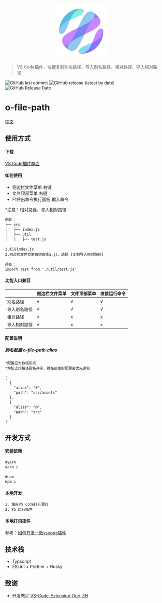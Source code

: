 <p align="center">
  <a href="https://github.com/bojun1995/o-json-crx" target="_blank">
    <img width="180" src="https://github.com/bojun1995/o-json-crx/blob/master/backup/LOGO PNG/o-tools%20%E7%99%BD%E5%BA%95.png" alt="logo">
  </a>
</p>

> VS Code插件，快捷复制别名路径、导入别名路径、相对路径、导入相对路径

![GitHub last commit](https://img.shields.io/github/last-commit/bojun1995/o-file-path?style=for-the-badge)
![GitHub release (latest by date)](https://img.shields.io/github/v/release/bojun1995/o-file-path?style=for-the-badge)
![GitHub Release Date](https://img.shields.io/github/release-date/bojun1995/o-file-path?style=for-the-badge)

# o-file-path

 [中文](https://github.com/bojun1995/o-file-path/blob/main/README-CN.md)

## 使用方式

#### 下载
[VS Code插件商店](https://chrome.google.com/webstore/detail/o-json/pjgmamaikjfkchcapppciiabhcgihaha)

#### 如何使用
- 侧边栏文件菜单 右键
- 文件顶部菜单 右键
- F1呼出命令执行面板 输入命令

*注意：相对路径、导入相对路径
```
例如：
├── src
│   ├── index.js
│   ├── util
│   │   ├── test.js

1.打开index.js
2.侧边栏文件菜单右键选择a.js，选择 [复制导入相对路径]

得到：
import Test from './util/test.js'
```

#### 功能入口兼容
|  | 侧边栏文件菜单 | 文件顶部菜单 | 直接运行命令 |
| --- | --- | --- | --- |
| 别名路径 | √ | √ | √ |
| 导入别名路径 | √ | √ | √ |
| 相对路径 | √ | x | x |
| 导入相对路径 | √ | x | x |

#### 配置说明
##### 别名配置 o-file-path.alias
```
*配置应为数组形式
*为防止同路径别名冲突，排在前面的配置会优先读取

[
  {
    "alias": "#",
    "path": "src/assets"
  },
  {
    "alias": "@",
    "path": "src"
  }
]
```

## 开发方式
#### 安装依赖
```
#yarn
yarn i

#npm
npm i
```
#### 本地开发
```
1. 使用VS Code打开源码
2. F5 运行插件
```
#### 本地打包插件
参考：[如何开发一款vscode插件](https://zhuanlan.zhihu.com/p/386196218)

## 技术栈
- Typscript
- ESLint + Prettier + Husky

## 致谢
- 开发教程 [VS-Code-Extension-Doc-ZH](https://github.com/Liiked/VS-Code-Extension-Doc-ZH)
